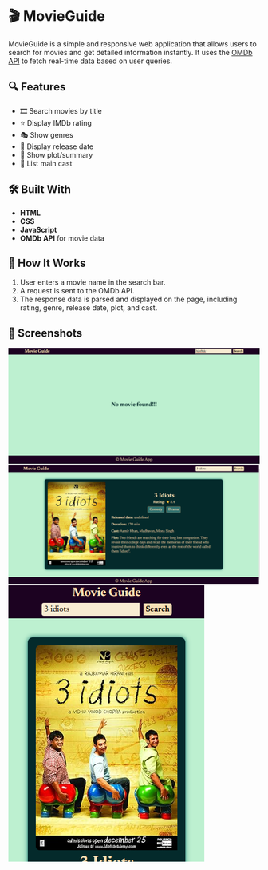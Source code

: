 # 🎬 MovieGuide

MovieGuide is a simple and responsive web application that allows users to search for movies and get detailed information instantly. It uses the [OMDb API](https://www.omdbapi.com/) to fetch real-time data based on user queries.

## 🔍 Features

- 🎞️ Search movies by title  
- ⭐ Display IMDb rating  
- 🎭 Show genres  
- 📅 Display release date  
- 📝 Show plot/summary  
- 🎥 List main cast  

## 🛠️ Built With

- **HTML**
- **CSS**
- **JavaScript**
- **OMDb API** for movie data

## 🚀 How It Works

1. User enters a movie name in the search bar.
2. A request is sent to the OMDb API.
3. The response data is parsed and displayed on the page, including rating, genre, release date, plot, and cast.

## 📸 Screenshots
![MovieGuide Screenshot](Screenshots/errormessages.png)
![MovieGuide Screenshot](Screenshots/movieSearch.png)
![MovieGuide Screenshot](Screenshots/responsive.png)




